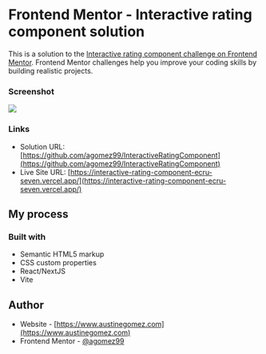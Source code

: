 # Frontend Mentor - Interactive rating component solution

This is a solution to the [Interactive rating component challenge on Frontend Mentor](https://www.frontendmentor.io/challenges/interactive-rating-component-koxpeBUmI). Frontend Mentor challenges help you improve your coding skills by building realistic projects. 


### Screenshot

![](./screenshot.jpg)



### Links

- Solution URL: [https://github.com/agomez99/InteractiveRatingComponent](https://github.com/agomez99/InteractiveRatingComponent)
- Live Site URL: [https://interactive-rating-component-ecru-seven.vercel.app/](https://interactive-rating-component-ecru-seven.vercel.app/)

## My process

### Built with

- Semantic HTML5 markup
- CSS custom properties
- React/NextJS
- Vite



## Author

- Website - [https://www.austinegomez.com](https://www.austinegomez.com)
- Frontend Mentor - [@agomez99](https://www.frontendmentor.io/profile/agomez99)
